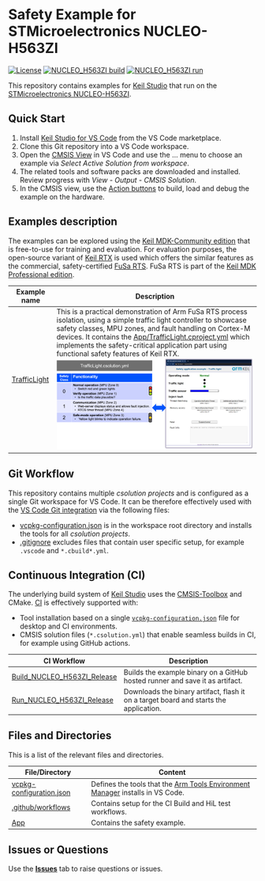 # Safety Example for STMicroelectronics NUCLEO-H563ZI

[![License](https://img.shields.io/github/license/Arm-Examples/Safety-Example-STM32?label)](https://github.com/Arm-Examples/Safety-Example-STM32/blob/main/LICENSE)
[![NUCLEO_H563ZI build](https://img.shields.io/github/actions/workflow/status/Arm-Examples/Safety-Example-STM32/Build_NUCLEO_H563ZI_Release.yml?logo=arm&logoColor=0091bd&label=NUCLEO_H563ZI%20release%20build)](https://github.com/Arm-Examples/Safety-Example-STM32/tree/main/.github/workflows/Build_NUCLEO_H563ZI_Release.yml)
[![NUCLEO_H563ZI run](https://img.shields.io/github/actions/workflow/status/Arm-Examples/Safety-Example-STM32/Run_NUCLEO_H563ZI_Release.yml?logo=arm&logoColor=0091bd&label=NUCLEO_H563ZI%20release%20run)](https://github.com/Arm-Examples/Safety-Example-STM32/tree/main/.github/workflows/Run_NUCLEO_H563ZI_Release.yml)


This repository contains examples for [Keil Studio](https://www.keil.arm.com/) that run on the [STMicroelectronics NUCLEO-H563ZI](https://www.keil.arm.com/boards/stmicroelectronics-nucleo-h563zi-revc-4a2aad3/features/).

## Quick Start

1. Install [Keil Studio for VS Code](https://marketplace.visualstudio.com/items?itemName=Arm.keil-studio-pack) from the
   VS Code marketplace.
2. Clone this Git repository into a VS Code workspace.
3. Open the [CMSIS View](https://mdk-packs.github.io/vscode-cmsis-solution-docs/userinterface.html#2-main-area-of-the-cmsis-view)
   in VS Code and use the ... menu to choose an example via *Select Active Solution from workspace*.
4. The related tools and software packs are downloaded and installed. Review progress with *View - Output - CMSIS Solution*.
5. In the CMSIS view, use the
   [Action buttons](https://github.com/ARM-software/vscode-cmsis-csolution?tab=readme-ov-file#action-buttons) to build,
   load and debug the example on the hardware.

## Examples description

The examples can be explored using the [Keil MDK-Community edition](https://www.keil.arm.com/mdk-community/)
that is free-to-use for training and evaluation. For evaluation purposes, the open-source variant of
[Keil RTX](https://developer.arm.com/Tools%20and%20Software/Keil%20MDK/RTX5%20RTOS) is used which offers the similar
features as the commercial, safety-certified
[FuSa RTS](https://developer.arm.com/Tools%20and%20Software/Keil%20MDK/FuSa%20Run-Time%20System). FuSa RTS is part of
the [Keil MDK Professional edition](https://www.keil.arm.com/keil-mdk/#mdk-v6-editions).


| Example name                              | Description   |
|---                                        |---            |
| [TrafficLight](./App/TrafficLight.csolution.yml)                  | This is a practical demonstration of Arm FuSa RTS process isolation, using a simple traffic light controller to showcase safety classes, MPU zones, and fault handling on Cortex-M devices. It contains the [App/TrafficLight.cproject.yml](./App/TrafficLight.cproject.yml) which implements the safety-critical application part using functional safety features of Keil RTX. ![Safety Example](./Doc/traffic_light.png "Safety Example") |


## Git Workflow

This repository contains multiple *csolution projects* and is configured as a single Git workspace for VS Code. It can be therefore effectively used with the [VS Code Git integration](https://code.visualstudio.com/docs/sourcecontrol/overview) via the following files:

- [vcpkg-configuration.json](./vcpkg-configuration.json) is in the workspace root directory and installs the tools for all *csolution projects*.
- [.gitignore](./.gitignore) excludes files that contain user specific setup, for example `.vscode` and `*.cbuild*.yml`.


## Continuous Integration (CI)

The underlying build system of [Keil Studio](https://www.keil.arm.com/) uses the [CMSIS-Toolbox](https://open-cmsis-pack.github.io/cmsis-toolbox/) and CMake. [CI](https://en.wikipedia.org/wiki/Continuous_integration) is effectively supported with:

- Tool installation based on a single [`vcpkg-configuration.json`](./vcpkg-configuration.json) file for desktop and CI environments.
- CMSIS solution files (`*.csolution.yml`) that enable seamless builds in CI, for example using GitHub actions.

| CI Workflow    | Description |
|---                                              |--- |
| [Build_NUCLEO_H563ZI_Release](./.github/workflows/Build_NUCLEO_H563ZI_Release.yml) | Builds the example binary on a GitHub hosted runner and save it as artifact. |
| [Run_NUCLEO_H563ZI_Release](./.github/workflows/Run_NUCLEO_H563ZI_Release.yml) | Downloads the binary artifact, flash it on a target board and starts the application. |


## Files and Directories

This is a list of the relevant files and directories.

| File/Directory                          | Content |
|---                                      |--- |
| [vcpkg-configuration.json](./vcpkg-configuration.json) | Defines the tools that the [Arm Tools Environment Manager](https://marketplace.visualstudio.com/items?itemName=Arm.environment-manager) installs in VS Code. |
| [.github/workflows](./.github/workflows)  | Contains setup for the CI Build and HiL test workflows. |
| [App](./App) | Contains the safety example. |


## Issues or Questions

Use the [**Issues**](./issues) tab to raise questions or issues.
